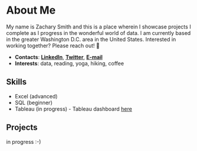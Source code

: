 # About Me #

My name is Zachary Smith and this is a place wherein I showcase projects I complete as I progress in the wonderful world of data.
I am currently based in the greater Washington D.C. area in the United States.
Interested in working together? Please reach out! 👋

- **Contacts**: [**LinkedIn**](https://www.linkedin.com/in/zstsmith/), [**Twitter**](https://www.twitter.com/zstsmith), [**E-mail**](mailto:zachstsmith@gmail.com)
- **Interests**: data, reading, yoga, hiking, coffee

## Skills ##

- Excel (advanced)
- SQL (beginner)
- Tableau (in progress) - Tableau dashboard [here](https://public.tableau.com/app/profile/zeometer)

## Projects ##

in progress :-)
